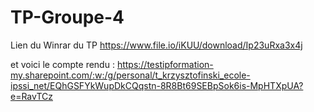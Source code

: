 # TP-Groupe-4


Lien du Winrar du TP
https://www.file.io/iKUU/download/Ip23uRxa3x4j

et voici le compte rendu : https://testipformation-my.sharepoint.com/:w:/g/personal/t_krzysztofinski_ecole-ipssi_net/EQhGSFYkWupDkCQqstn-8R8Bt69SEBpSok6is-MpHTXpUA?e=RavTCz
